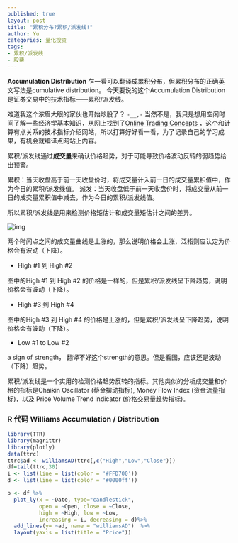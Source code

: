```yaml
---
published: true
layout: post
title: "累积分布?累积/派发线!"
author: Yu
categories: 量化投资
tags:
- 累积/派发线
- 股票
---
```


**Accumulation Distribution** 乍一看可以翻译成累积分布，但累积分布的正确英文写法是cumulative distribution。
今天要说的这个Accumulation Distribution是证券交易中的技术指标——累积/派发线。

难道我这个浓眉大眼的家伙也开始炒股了？ <code>-__,-</code>
当然不是，我只是想用空闲时间了解一些经济学基本知识，从网上找到了[Online Trading Concepts
](http://www.onlinetradingconcepts.com/)，这个和计算有点关系的技术指标介绍网站，所以打算好好看一看，为了记录自己的学习成果，有机会就编译点网站上内容。

累积/派发线通过**成交量**来确认价格趋势，对于可能导致价格波动反转的弱趋势给出预警。

累积：当天收盘高于前一天收盘价时，将成交量计入前一日的成交量累积值中，作为今日的累积/派发线值。
派发：当天收盘低于前一天收盘价时，将成交量从前一日的成交量累积值中减去，作为今日的累积/派发线值。

所以累积/派发线是用来检测价格矩估计和成交量矩估计之间的差异。

![img](https://i.imgur.com/7Mr32v2.gif)

两个时间点之间的成交量曲线是上涨的，那么说明价格会上涨，泛指则应认定为价格会有波动（下降）。

- High #1 到 High #2

图中的High #1 到 High #2 的价格是一样的，但是累积/派发线呈下降趋势，说明价格会有波动（下降）。

- High #3 到 High #4

图中的High #3 到 High #4 的价格是上涨的，但是累积/派发线呈下降趋势，说明价格会有波动（下降）。

- Low #1 to Low #2

a sign of strength， 翻译不好这个strength的意思。但是看图，应该还是波动（下降）趋势。

累积/派发线是一个实用的检测价格趋势反转的指标。其他类似的分析成交量和价格的指标是Chaikin Oscillator (蔡金摆动指标), Money Flow Index (资金流量指标)，以及 Price Volume Trend indicator (价格交易量趋势指标)。


### R 代码 Williams Accumulation / Distribution

```r
library(TTR)
library(magrittr)
library(plotly)
data(ttrc)
ttrc$ad <- williamsAD(ttrc[,c("High","Low","Close")])
df=tail(ttrc,30)
i <- list(line = list(color = '#FFD700'))
d <- list(line = list(color = '#0000ff'))

p <- df %>%
  plot_ly(x = ~Date, type="candlestick",
          open = ~Open, close = ~Close,
          high = ~High, low = ~Low,
          increasing = i, decreasing = d)%>%
  add_lines(y= ~ad, name = "williamsAD")  %>%
  layout(yaxis = list(title = "Price"))
```
